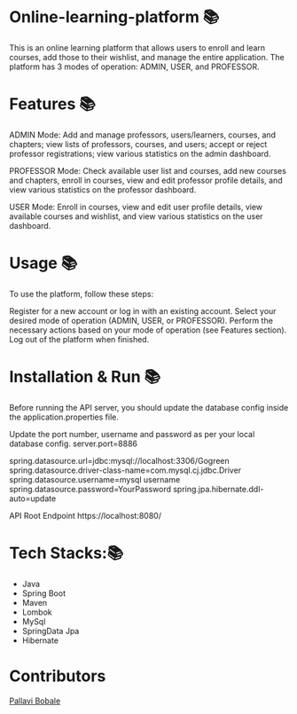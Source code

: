 # Online-learning-platform 📚

This is an online learning platform that allows users to enroll and learn courses, add those to their wishlist, and manage the entire application. The platform has 3 modes of operation: ADMIN, USER, and PROFESSOR.

# Features 📚
ADMIN Mode: Add and manage professors, users/learners, courses, and chapters; view lists of professors, courses, and users; accept or reject professor registrations; view various statistics on the admin dashboard.

PROFESSOR Mode: Check available user list and courses, add new courses and chapters, enroll in courses, view and edit professor profile details, and view various statistics on the professor dashboard.

USER Mode: Enroll in courses, view and edit user profile details, view available courses and wishlist, and view various statistics on the user dashboard.


# Usage 📚
To use the platform, follow these steps:

Register for a new account or log in with an existing account.
Select your desired mode of operation (ADMIN, USER, or PROFESSOR).
Perform the necessary actions based on your mode of operation (see Features section).
Log out of the platform when finished.

# Installation & Run 📚
Before running the API server, you should update the database config inside the application.properties file.

Update the port number, username and password as per your local database config. server.port=8886

spring.datasource.url=jdbc:mysql://localhost:3306/Gogreen spring.datasource.driver-class-name=com.mysql.cj.jdbc.Driver spring.datasource.username=mysql username spring.datasource.password=YourPassword spring.jpa.hibernate.ddl-auto=update

API Root Endpoint https://localhost:8080/

# Tech Stacks:📚

* Java
* Spring Boot
* Maven
* Lombok
* MySql
* SpringData Jpa
* Hibernate

# Contributors 

 [Pallavi Bobale](https://github.com/Pallu27899)
